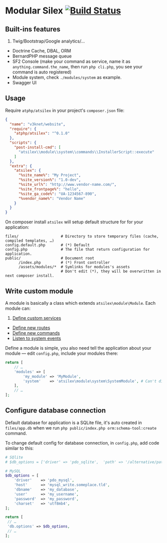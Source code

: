 Modular Silex [![Build Status](https://travis-ci.org/atphp/atsilex.svg)](https://travis-ci.org/atphp/atsilex)
====

## Built-ins features

1. Twig/Bootstrap/Google analytics/…
- Doctrine Cache, DBAL, ORM
- BernardPHP message queue
- SF2 Console (make your command as service, name it as `anything.command.the_name`, then run `php cli.php`, you see your command is auto registered)
- Module system, check `./modules/system` as example.
- Swagger UI

## Usage

Require `atphp/atsilex` in your project's `composer.json` file:

```json
{
  "name": "v3knet/website",
  "require": {
    "atphp/atsilex": "^0.1.0"
  },
  "scripts": {
    "post-install-cmd": [
      "atsilex\\module\\system\\commands\\InstallerScript::execute"
    ]
  },
  "extra": {
    "atsilex": {
      "%site_name%": "My Project",
      "%site_version%": "1.0-dev",
      "%site_url%": "http://www.vendor-name.com/",
      "%site_frontpage%": "hello",
      "%site_ga_code%": "UA-1234567-890",
      "%vendor_name%": "Vendor Name"
    }
  }
}
```

On composer install `atsilex` will setup default structure for for your application:

```
files/                   # Directory to store temporary files (cache, compiled templates, …)
config.default.php       # (*) Default 
config.php               # The file that return configuration for application.
public/                  # Document root
      /index.php         # (*) Front controller
      /assets/modules/*  # Symlinks for modules's assets
                         # Don't edit (*), they will be overwritten in next composer install.
```

## Write custom module

A module is basically a class which extends `atsilex\module\Module`. Each module can:

1. [Define custom services](https://github.com/atphp/atsilex/blob/0.1/modules/system/resources/docs/DI.md)
- [Define new routes](http://j.mp/1U9Xpwx)
- [Define new commands](http://j.mp/1WOXsSL)
- [Listen to system events](http://j.mp/1WOXutP)

Define a module is simple, you also need tell the application about your module — 
edit `config.php`, include your modules there:

```php
return [
    // …
    'modules' => [
        'my_module' => 'MyModule',
        'system'    => 'atsilex\module\system\SystemModule', # Can't disable
    ],
    // …
];
```

## Configure database connection

Default database for application is a SQLite file, it's auto created in `files/app.db`
when we run `php public/index.php orm:schema-tool:create` command.

To change default config for database connection, in `config.php`, add code similar to this:

```php
# SQlite
# $db_options = ['driver' => 'pdo_sqlite',  'path' => '/alternative/path/to/app.db'];

# MySQL
$db_options = [
    'driver'    => 'pdo_mysql',
    'host'      => 'mysql_write.someplace.tld',
    'dbname'    => 'my_database',
    'user'      => 'my_username',
    'password'  => 'my_password',
    'charset'   => 'utf8mb4',
];

return [
 // …
 'db.options' => $db_options,
 // …
];
```
